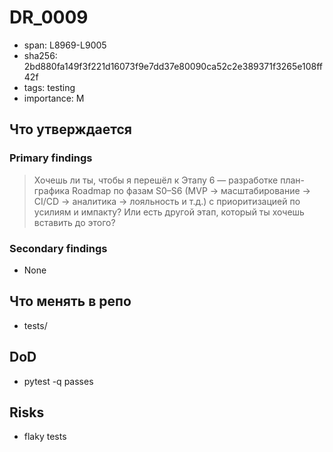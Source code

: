 # DR_0009

- span: L8969-L9005
- sha256: 2bd880fa149f3f221d16073f9e7dd37e80090ca52c2e389371f3265e108ff42f
- tags: testing
- importance: M

## Что утверждается
### Primary findings
> Хочешь ли ты, чтобы я перешёл к Этапу 6 — разработке план-графика Roadmap по фазам S0–S6 (MVP → масштабирование → CI/CD → аналитика → лояльность и т.д.) с приоритизацией по усилиям и импакту? Или есть другой этап, который ты хочешь вставить до этого?

### Secondary findings
- None

## Что менять в репо
- tests/

## DoD
- pytest -q passes

## Risks
- flaky tests
